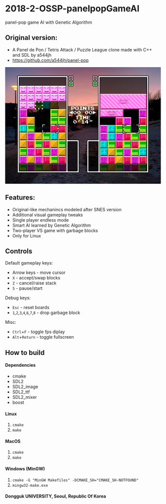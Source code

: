 # 2018-2-OSSP-panelpopGameAI
panel-pop game AI with Genetic Algorithm 

## Original version:
* A Panel de Pon / Tetris Attack / Puzzle League clone made with C++ and SDL by a544jh
* https://github.com/a544jh/panel-pop

![screenshot](screenshot.png)

## Features:
* Original-like mechanincs modeled after SNES version
* Additional visual gameplay tweaks
* Single player endless mode
* Smart AI learned by Genetic Algorithm
* Two-player VS game with garbage blocks
* Only for Linux

## Controls

Default gameplay keys:
* Arrow keys - move cursor
* `X` - accept/swap blocks
* `Z` - cancel/raise stack
* `5` - pause/start

Debug keys:
* `Esc` - reset boards
* `1`,`2`,`3`,`4`,`6`,`7`,`8` - drop garbage block

Misc:
* `Ctrl`+`F` - toggle fps diplay
* `Alt`+`Return` - toggle fullscreen


## How to build
#### Dependencies
* cmake
* SDL2
* SDL2_image
* SDL2_ttf
* SDL2_mixer
* boost

#### Linux
1. `cmake`
2. `make`

#### MacOS
1. `cmake`
2. `make`

#### Windows (MinGW)

1. `cmake -G "MinGW Makefiles" -DCMAKE_SH="CMAKE_SH-NOTFOUND"`
2. `mingw32-make.exe`

#### Dongguk UNIVERSITY, Seoul, Republic Of Korea
